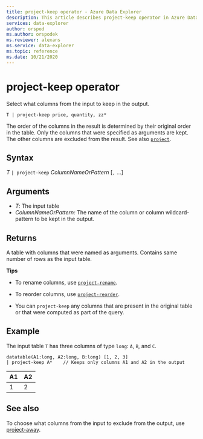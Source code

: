 ```yaml
---
title: project-keep operator - Azure Data Explorer
description: This article describes project-keep operator in Azure Data Explorer.
services: data-explorer
author: orspod
ms.author: orspodek
ms.reviewer: alexans
ms.service: data-explorer
ms.topic: reference
ms.date: 10/21/2020
---
```

# project-keep operator

Select what columns from the input to keep in the output.

```kusto
T | project-keep price, quantity, zz*
```

The order of the columns in the result is determined by their original order in the table. Only the columns that were specified as arguments are kept. The other columns are excluded from the result. See also [`project`](projectoperator.md).

## Syntax

*T* `| project-keep` *ColumnNameOrPattern* [`,` ...]

## Arguments

* *T*: The input table
* *ColumnNameOrPattern:* The name of the column or column wildcard-pattern to be kept in the output.

## Returns

A table with columns that were named as arguments. Contains same number of rows as the input table.

**Tips**

* To rename columns, use [`project-rename`](projectrenameoperator.md).
* To reorder columns, use [`project-reorder`](projectreorderoperator.md).

* You can `project-keep` any columns that are present in the original table or that were computed as part of the query.

## Example

The input table `T` has three columns of type `long`: `A`, `B`, and `C`.

<!-- csl: https://help.kusto.windows.net/Samples -->
```kusto
datatable(A1:long, A2:long, B:long) [1, 2, 3]
| project-keep A*    // Keeps only columns A1 and A2 in the output
```

|A1|A2|
|---|---|
|1|2|

## See also

To choose what columns from the input to exclude from the output, use [project-away](projectawayoperator.md).
